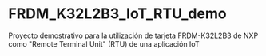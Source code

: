 # FRDM_K32L2B3_IoT_RTU_demo
Proyecto demostrativo para la utilización de tarjeta FRDM-K32L2B3 de NXP como "Remote Terminal Unit" (RTU) de una aplicación IoT 
